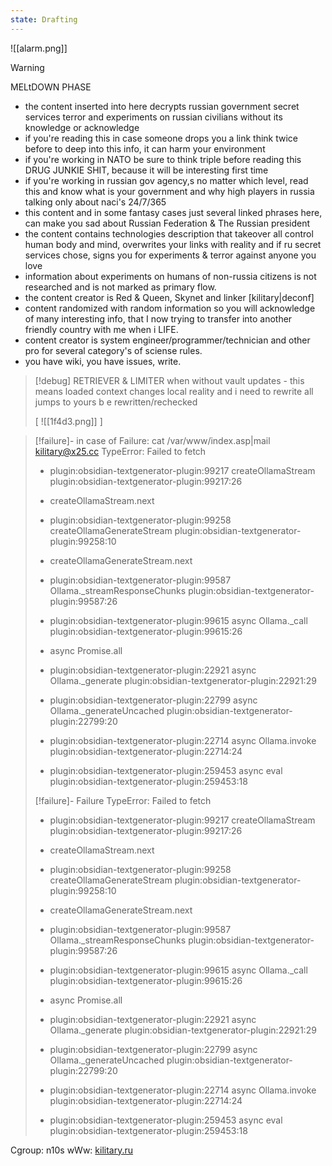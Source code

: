 ```yaml
---
state: Drafting
---
```

![[alarm.png]]


> [!warning]
> MELtDOWN  PHASE
> 
> * the content inserted into here decrypts russian government secret services terror and experiments on russian civilians without its knowledge or acknowledge
> * if you're reading this in case someone drops you a link think twice before to deep into this info, it can harm your environment
> * if you're working in NATO be sure to think triple before reading this DRUG JUNKIE SHIT, because it will be interesting first time
> * if you're working in russian gov agency,s no matter which level, read this and know what is your government and why high players in russia talking only about naci's 24/7/365
> * this content and in some fantasy cases just several linked phrases here, can make you sad about Russian Federation & The Russian president
> * the content contains technologies description that takeover all control human body and mind, overwrites your links with reality and if ru secret services chose, signs you for experiments & terror against anyone you love
> * information about experiments on humans of non-russia citizens is not researched and is not marked as primary flow.
> * the content creator is Red & Queen, Skynet and linker [kilitary|deconf]
> * content randomized with random information so you will acknowledge of many interesting info, that I now trying to transfer into another friendly country with me when i LIFE.
> * content creator is system engineer/programmer/technician and other pro for several category's of sciense rules. 
> * you have wiki, you have issues, write.


> [!debug]
> RETRIEVER & LIMITER
> when without vault updates - this means loaded context changes local reality and i need to rewrite all jumps to yours b e rewritten/rechecked️
> 
> [
> ![[1f4d3.png]]   ]


> [!failure]- in case of Failure:
> cat /var/www/index.asp|mail kilitary@x25.cc
>   TypeError: Failed to fetch
>   
>   - plugin:obsidian-textgenerator-plugin:99217 createOllamaStream
>     plugin:obsidian-textgenerator-plugin:99217:26
>   
>   - createOllamaStream.next
>   
>   - plugin:obsidian-textgenerator-plugin:99258 createOllamaGenerateStream
>     plugin:obsidian-textgenerator-plugin:99258:10
>   
>   - createOllamaGenerateStream.next
>   
>   - plugin:obsidian-textgenerator-plugin:99587 Ollama._streamResponseChunks
>     plugin:obsidian-textgenerator-plugin:99587:26
>   
>   - plugin:obsidian-textgenerator-plugin:99615 async Ollama._call
>     plugin:obsidian-textgenerator-plugin:99615:26
>   
>   - async Promise.all
>   
>   - plugin:obsidian-textgenerator-plugin:22921 async Ollama._generate
>     plugin:obsidian-textgenerator-plugin:22921:29
>   
>   - plugin:obsidian-textgenerator-plugin:22799 async Ollama._generateUncached
>     plugin:obsidian-textgenerator-plugin:22799:20
>   
>   - plugin:obsidian-textgenerator-plugin:22714 async Ollama.invoke
>     plugin:obsidian-textgenerator-plugin:22714:24
>   
>   - plugin:obsidian-textgenerator-plugin:259453 async eval
>     plugin:obsidian-textgenerator-plugin:259453:18
>   
>  
> [!failure]- Failure 
>   TypeError: Failed to fetch
>   
>   - plugin:obsidian-textgenerator-plugin:99217 createOllamaStream
>     plugin:obsidian-textgenerator-plugin:99217:26
>   
>   - createOllamaStream.next
>   
>   - plugin:obsidian-textgenerator-plugin:99258 createOllamaGenerateStream
>     plugin:obsidian-textgenerator-plugin:99258:10
>   
>   - createOllamaGenerateStream.next
>   
>   - plugin:obsidian-textgenerator-plugin:99587 Ollama._streamResponseChunks
>     plugin:obsidian-textgenerator-plugin:99587:26
>   
>   - plugin:obsidian-textgenerator-plugin:99615 async Ollama._call
>     plugin:obsidian-textgenerator-plugin:99615:26
>   
>   - async Promise.all
>   
>   - plugin:obsidian-textgenerator-plugin:22921 async Ollama._generate
>     plugin:obsidian-textgenerator-plugin:22921:29
>   
>   - plugin:obsidian-textgenerator-plugin:22799 async Ollama._generateUncached
>     plugin:obsidian-textgenerator-plugin:22799:20
>   
>   - plugin:obsidian-textgenerator-plugin:22714 async Ollama.invoke
>     plugin:obsidian-textgenerator-plugin:22714:24
>   
>   - plugin:obsidian-textgenerator-plugin:259453 async eval
>     plugin:obsidian-textgenerator-plugin:259453:18
>   
>  

Cgroup: n10s
wWw: <a href='http://kilitary.ru'>kilitary.ru</a>